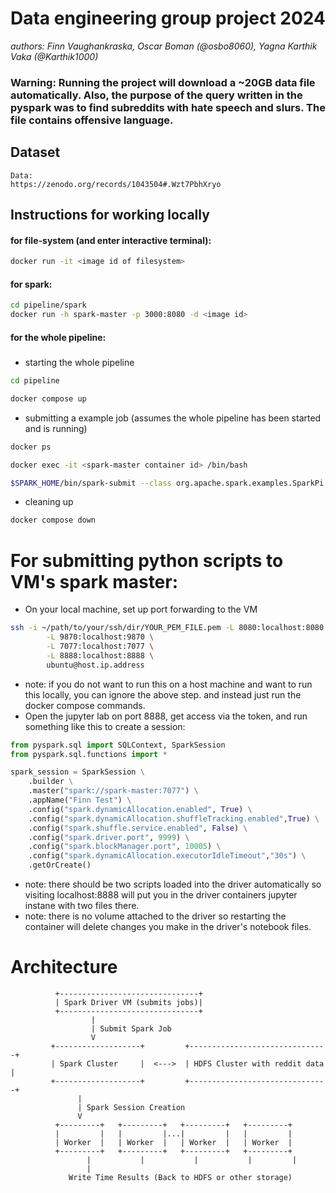 # Data engineering group project 2024
<i>authors: Finn Vaughankraska, Oscar Boman (@osbo8060), Yagna Karthik Vaka (@Karthik1000)</i>
### Warning: Running the project will download a ~20GB data file automatically. Also, the purpose of the query written in the pyspark was to find subreddits with hate speech and slurs. The file contains offensive language.

## Dataset
```text
Data:
https://zenodo.org/records/1043504#.Wzt7PbhXryo
```
## Instructions for working locally
#### for file-system (and enter interactive terminal):
```bash
docker run -it <image id of filesystem>
```

#### for spark:
```bash
cd pipeline/spark
docker run -h spark-master -p 3000:8080 -d <image id>
```

#### for the whole pipeline:
##### 
- starting the whole pipeline
```bash
cd pipeline

docker compose up
```
- submitting a example job (assumes the whole pipeline has been started and is running)
```bash
docker ps

docker exec -it <spark-master container id> /bin/bash

$SPARK_HOME/bin/spark-submit --class org.apache.spark.examples.SparkPi --master spark://spark-master:7077 $SPARK_HOME/examples/jars/spark-examples_2.12-3.5.1.jar
```
- cleaning up
```bash
docker compose down
```

# For submitting python scripts to VM's spark master:
- On your local machine, set up port forwarding to the VM
```bash
ssh -i ~/path/to/your/ssh/dir/YOUR_PEM_FILE.pem -L 8080:localhost:8080 \
        -L 9870:localhost:9870 \
        -L 7077:localhost:7077 \
        -L 8888:localhost:8888 \
        ubuntu@host.ip.address
```
- note: if you do not want to run this on a host machine and want to run this locally, you can ignore the above step. and instead just run the docker compose commands.
- Open the jupyter lab on port 8888, get access via the token, and run something like this to create a session:
```python
from pyspark.sql import SQLContext, SparkSession
from pyspark.sql.functions import *

spark_session = SparkSession \
    .builder \
    .master("spark://spark-master:7077") \
    .appName("Finn Test") \
    .config("spark.dynamicAllocation.enabled", True) \
    .config("spark.dynamicAllocation.shuffleTracking.enabled",True) \
    .config("spark.shuffle.service.enabled", False) \
    .config("spark.driver.port", 9999) \
    .config("spark.blockManager.port", 10005) \
    .config("spark.dynamicAllocation.executorIdleTimeout","30s") \
    .getOrCreate()
```
- note: there should be two scripts loaded into the driver automatically so visiting localhost:8888 will put you in the driver containers jupyter instane with two files there.
- note: there is no volume attached to the driver so restarting the container will delete changes you make in the driver's notebook files.
# Architecture

```text
          +-------------------------------+
          | Spark Driver VM (submits jobs)|
          +-------------------------------+
                  |
                  | Submit Spark Job
                  V
         +-------------------+         +-------------------------------+
         | Spark Cluster     |  <--->  | HDFS Cluster with reddit data |
         +-------------------+         +-------------------------------+
               |
               | Spark Session Creation
               V
          +---------+   +---------+   +---------+   +---------+
          |         |   |         |...|         |   |         |
          | Worker  |   | Worker  |   | Worker  |   | Worker  |
          +---------+   +---------+   +---------+   +---------+
                 |           |           |           |         |
                 |
             Write Time Results (Back to HDFS or other storage)
```
